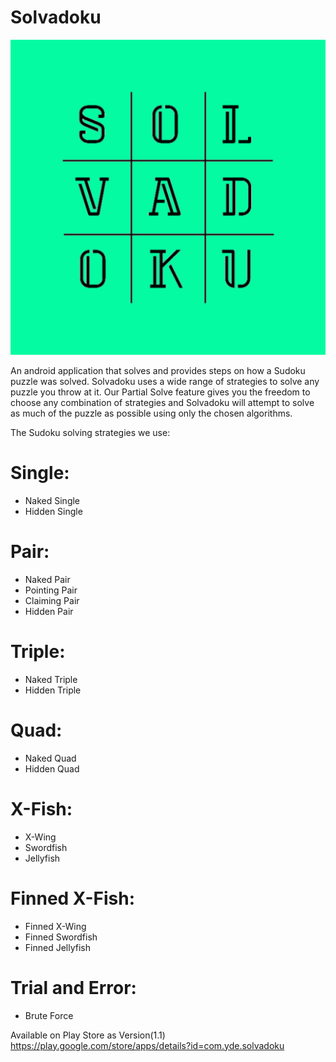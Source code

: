 # Solvadoku
![Logo](https://github.com/yde773786/Solvadoku/blob/master/ic_launcher-playstore.png)


An android application that solves and provides steps on how a Sudoku puzzle was solved.
Solvadoku uses a wide range of strategies to solve any puzzle you throw at it. Our Partial Solve feature gives you the freedom to choose any combination of strategies and Solvadoku will attempt to solve as much of the puzzle as possible using only the chosen algorithms.


The Sudoku solving strategies we use:

# Single:

* Naked Single
* Hidden Single

# Pair:
* Naked Pair
* Pointing Pair
* Claiming Pair
* Hidden Pair

# Triple:
* Naked Triple
* Hidden Triple


# Quad:
* Naked Quad
* Hidden Quad

# X-Fish:
* X-Wing
* Swordfish
* Jellyfish

# Finned X-Fish:
* Finned X-Wing
* Finned Swordfish
* Finned Jellyfish

# Trial and Error:
* Brute Force


Available on Play Store as Version(1.1)
https://play.google.com/store/apps/details?id=com.yde.solvadoku
